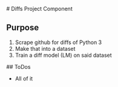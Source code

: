 # Diffs Project Component
## Purpose
1. Scrape github for diffs of Python 3
2. Make that into a dataset
3. Train a diff model (LM) on said dataset

## ToDos
* All of it

